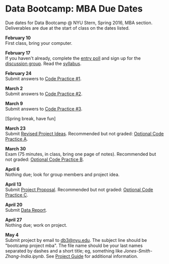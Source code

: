 # Data Bootcamp:  MBA Due Dates 

Due dates for Data Bootcamp @ NYU Stern, Spring 2016, MBA section.  Deliverables are due at the start of class on the dates listed.   

**February 10** <br> First class, bring your computer.  

**February 17** <br> If you haven't already, complete the [entry poll](https://docs.google.com/forms/d/1N7ugrqIQNHm_e1BLVAtaRMnC8SmSiTDMoYBy_0FYZic/viewform) and sign up for the [discussion group](https://groups.google.com/forum/#!forum/nyu_data_bootcamp_mba).  Read the [syllabus](https://github.com/DaveBackus/Data_Bootcamp/blob/master/Documents/bootcamp_syllabus.pdf).  

**February 24** <br> Submit answers to [Code Practice #1](https://github.com/DaveBackus/Data_Bootcamp/blob/master/Documents/bootcamp_practice_1.pdf).

**March 2** <br> Submit answers to [Code Practice #2](https://github.com/DaveBackus/Data_Bootcamp/blob/master/Documents/bootcamp_practice_2.pdf).

**March 9** <br> Submit answers to [Code Practice #3](https://github.com/DaveBackus/Data_Bootcamp/blob/master/Documents/bootcamp_practice_3.pdf).


[Spring break, have fun]


**March 23** <br> Submit [Revised Project Ideas](https://github.com/DaveBackus/Data_Bootcamp/blob/master/Documents/bootcamp_project.pdf).  Recommended but not graded:  [Optional Code Practice A](https://github.com/DaveBackus/Data_Bootcamp/blob/master/Documents/bootcamp_practice_a.pdf).

**March 30** <br> Exam (75 minutes, in class, bring one page of notes).  Recommended but not graded:  [Optional Code Practice B](https://github.com/DaveBackus/Data_Bootcamp/blob/master/Documents/bootcamp_practice_b.pdf).

**April 6** <br> Nothing due; look for group members and project idea.  

**April 13** <br> Submit [Project Proposal](https://github.com/DaveBackus/Data_Bootcamp/blob/master/Documents/bootcamp_project.pdf).  Recommended but not graded: [Optional Code Practice C](https://github.com/DaveBackus/Data_Bootcamp/blob/master/Documents/bootcamp_practice_c.pdf).

**April 20** <br> Submit [Data Report](https://github.com/DaveBackus/Data_Bootcamp/blob/master/Documents/bootcamp_project.pdf).

**April 27** <br> Nothing due; work on project.

**May 4** <br> Submit project by email to db3@nyu.edu. The subject line should be "bootcamp project mba".  The file name should be your last names separated by dashes and a short title;  eg, something like *Jones-Smith-Zhang-India.ipynb*. See [Project Guide](https://github.com/DaveBackus/Data_Bootcamp/blob/master/Documents/bootcamp_project.pdf) for additional information.

